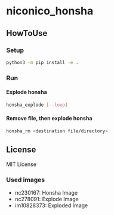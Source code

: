 # niconico_honsha
## HowToUse
### Setup
```bash
python3 -m pip install -e .
```

### Run
#### Explode honsha
```bash
honsha_explode [--loop]
```

#### Remove file, then explode honsha
```bash
honsha_rm <destination file/directory>
```

## License
MIT License

### Used images
* nc230167: Honsha Image
* nc278091: Explode Image
* im10828373: Exploded Image